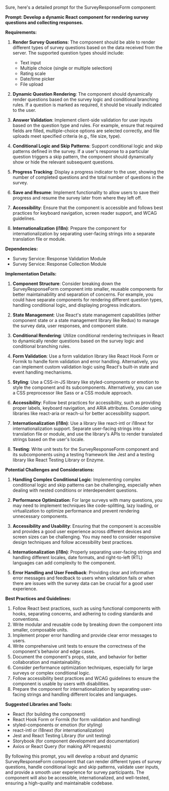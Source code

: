 Sure, here's a detailed prompt for the SurveyResponseForm component:

**Prompt: Develop a dynamic React component for rendering survey questions and collecting responses.**

**Requirements:**

1. **Render Survey Questions**: The component should be able to render different types of survey questions based on the data received from the server. The supported question types should include:
   - Text input
   - Multiple choice (single or multiple selection)
   - Rating scale
   - Date/time picker
   - File upload

2. **Dynamic Question Rendering**: The component should dynamically render questions based on the survey logic and conditional branching rules. If a question is marked as required, it should be visually indicated to the user.

3. **Answer Validation**: Implement client-side validation for user inputs based on the question type and rules. For example, ensure that required fields are filled, multiple-choice options are selected correctly, and file uploads meet specified criteria (e.g., file size, type).

4. **Conditional Logic and Skip Patterns**: Support conditional logic and skip patterns defined in the survey. If a user's response to a particular question triggers a skip pattern, the component should dynamically show or hide the relevant subsequent questions.

5. **Progress Tracking**: Display a progress indicator to the user, showing the number of completed questions and the total number of questions in the survey.

6. **Save and Resume**: Implement functionality to allow users to save their progress and resume the survey later from where they left off.

7. **Accessibility**: Ensure that the component is accessible and follows best practices for keyboard navigation, screen reader support, and WCAG guidelines.

8. **Internationalization (i18n)**: Prepare the component for internationalization by separating user-facing strings into a separate translation file or module.

**Dependencies:**

- Survey Service: Response Validation Module
- Survey Service: Response Collection Module

**Implementation Details:**

1. **Component Structure**: Consider breaking down the SurveyResponseForm component into smaller, reusable components for better maintainability and separation of concerns. For example, you could have separate components for rendering different question types, handling conditional logic, and displaying progress indicators.

2. **State Management**: Use React's state management capabilities (either component state or a state management library like Redux) to manage the survey data, user responses, and component state.

3. **Conditional Rendering**: Utilize conditional rendering techniques in React to dynamically render questions based on the survey logic and conditional branching rules.

4. **Form Validation**: Use a form validation library like React Hook Form or Formik to handle form validation and error handling. Alternatively, you can implement custom validation logic using React's built-in state and event handling mechanisms.

5. **Styling**: Use a CSS-in-JS library like styled-components or emotion to style the component and its subcomponents. Alternatively, you can use a CSS preprocessor like Sass or a CSS module approach.

6. **Accessibility**: Follow best practices for accessibility, such as providing proper labels, keyboard navigation, and ARIA attributes. Consider using libraries like react-aria or reach-ui for better accessibility support.

7. **Internationalization (i18n)**: Use a library like react-intl or i18next for internationalization support. Separate user-facing strings into a translation file or module, and use the library's APIs to render translated strings based on the user's locale.

8. **Testing**: Write unit tests for the SurveyResponseForm component and its subcomponents using a testing framework like Jest and a testing library like React Testing Library or Enzyme.

**Potential Challenges and Considerations:**

1. **Handling Complex Conditional Logic**: Implementing complex conditional logic and skip patterns can be challenging, especially when dealing with nested conditions or interdependent questions.

2. **Performance Optimization**: For large surveys with many questions, you may need to implement techniques like code-splitting, lazy loading, or virtualization to optimize performance and prevent rendering unnecessary components.

3. **Accessibility and Usability**: Ensuring that the component is accessible and provides a good user experience across different devices and screen sizes can be challenging. You may need to consider responsive design techniques and follow accessibility best practices.

4. **Internationalization (i18n)**: Properly separating user-facing strings and handling different locales, date formats, and right-to-left (RTL) languages can add complexity to the component.

5. **Error Handling and User Feedback**: Providing clear and informative error messages and feedback to users when validation fails or when there are issues with the survey data can be crucial for a good user experience.

**Best Practices and Guidelines:**

1. Follow React best practices, such as using functional components with hooks, separating concerns, and adhering to coding standards and conventions.
2. Write modular and reusable code by breaking down the component into smaller, composable units.
3. Implement proper error handling and provide clear error messages to users.
4. Write comprehensive unit tests to ensure the correctness of the component's behavior and edge cases.
5. Document the component's props, state, and behavior for better collaboration and maintainability.
6. Consider performance optimization techniques, especially for large surveys or complex conditional logic.
7. Follow accessibility best practices and WCAG guidelines to ensure the component is usable by users with disabilities.
8. Prepare the component for internationalization by separating user-facing strings and handling different locales and languages.

**Suggested Libraries and Tools:**

- React (for building the component)
- React Hook Form or Formik (for form validation and handling)
- styled-components or emotion (for styling)
- react-intl or i18next (for internationalization)
- Jest and React Testing Library (for unit testing)
- Storybook (for component development and documentation)
- Axios or React Query (for making API requests)

By following this prompt, you will develop a robust and dynamic SurveyResponseForm component that can render different types of survey questions, handle conditional logic and skip patterns, validate user inputs, and provide a smooth user experience for survey participants. The component will also be accessible, internationalized, and well-tested, ensuring a high-quality and maintainable codebase.